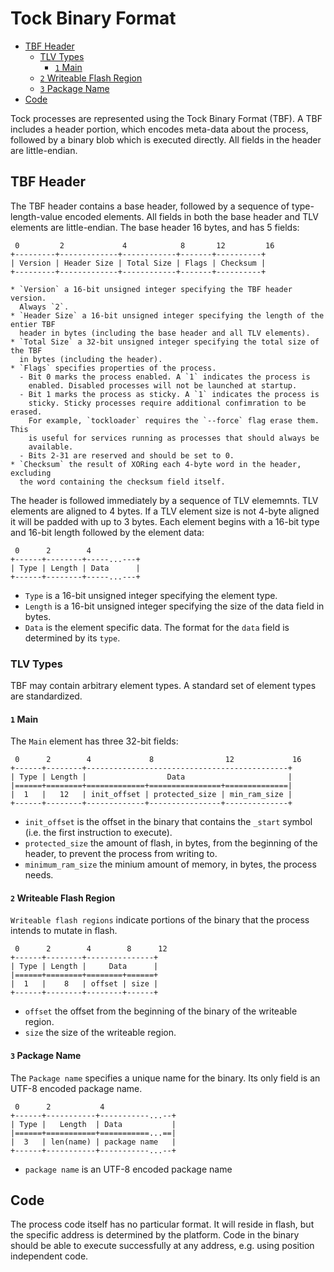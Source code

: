 # Tock Binary Format

<!-- npm i -g markdown-toc; markdown-toc -i Compilation.md -->

<!-- toc -->

- [TBF Header](#tbf-header)
  * [TLV Types](#tlv-types)
    + [`1` Main](#1-main)
  * [`2` Writeable Flash Region](#2-writeable-flash-region)
  * [`3` Package Name](#3-package-name)
- [Code](#code)

<!-- tocstop -->

Tock processes are represented using the Tock Binary Format (TBF). A TBF
includes a header portion, which encodes meta-data about the process, followed
by a binary blob which is executed directly. All fields in the header are
little-endian.

## TBF Header 

The TBF header contains a base header, followed by a sequence of
type-length-value encoded elements. All fields in both the base header and TLV
elements are little-endian. The base header 16 bytes, and has 5 fields:

```
 0         2             4            8       12         16
+---------+-------------+------------+-------+----------+
| Version | Header Size | Total Size | Flags | Checksum |
+---------+-------------+------------+-------+----------+
```

    * `Version` a 16-bit unsigned integer specifying the TBF header version.
      Always `2`.
    * `Header Size` a 16-bit unsigned integer specifying the length of the entier TBF
      header in bytes (including the base header and all TLV elements).
    * `Total Size` a 32-bit unsigned integer specifying the total size of the TBF
      in bytes (including the header).
    * `Flags` specifies properties of the process.
      - Bit 0 marks the process enabled. A `1` indicates the process is
        enabled. Disabled processes will not be launched at startup.
      - Bit 1 marks the process as sticky. A `1` indicates the process is
        sticky. Sticky processes require additional confimration to be erased.
        For example, `tockloader` requires the `--force` flag erase them.  This
        is useful for services running as processes that should always be
        available.
      - Bits 2-31 are reserved and should be set to 0.
    * `Checksum` the result of XORing each 4-byte word in the header, excluding
      the word containing the checksum field itself.

The header is followed immediately by a sequence of TLV elememnts.  TLV
elements are aligned to 4 bytes. If a TLV element size is not 4-byte aligned it
will be padded with up to 3 bytes. Each element begins with a 16-bit type and
16-bit length followed by the element data:

```
 0      2        4
+------+--------+-----...---+
| Type | Length | Data      |
+------+--------+-----...---+
```

  * `Type` is a 16-bit unsigned integer specifying the element type.
  * `Length` is a 16-bit unsigned integer specifying the size of the data field
    in bytes.
  * `Data` is the element specific data. The format for the `data` field is
    determined by its `type`.

### TLV Types

TBF may contain arbitrary element types. A standard set of element types are
standardized.

#### `1` Main

The `Main` element has three 32-bit fields:

```
 0      2        4             8                12             16
+------+--------+---------------------------------------------+
| Type | Length |                  Data                       |
|======+========+=============+================+==============|
|  1   |   12   | init_offset | protected_size | min_ram_size | 
+------+--------+-------------+----------------+--------------+
```

  * `init_offset` is the offset in the binary that contains the `_start` symbol
    (i.e. the first instruction to execute).
  * `protected_size` the amount of flash, in bytes, from the beginning of the
    header, to
    prevent the process from writing to.
  * `minimum_ram_size` the minium amount of memory, in bytes, the process
    needs.

#### `2` Writeable Flash Region

`Writeable flash regions` indicate portions of the binary that the process
intends to mutate in flash.


```
 0      2        4        8      12
+------+--------+---------------+
| Type | Length |     Data      |
|======+========+========+======+
|  1   |    8   | offset | size |
+------+--------+--------+------+
```

  * `offset` the offset from the beginning of the binary of the writeable
    region.
  * `size` the size of the writeable region.


#### `3` Package Name

The `Package name` specifies a unique name for the binary. Its only field is
an UTF-8 encoded package name.

```
 0      2           4
+------+-----------+-----------...--+
| Type |   Length  | Data           |
|======+===========+===========...==|
|  3   | len(name) | package name   |
+------+-----------+-----------...--+
```

  * `package name` is an UTF-8 encoded package name

## Code

The process code itself has no particular format. It will reside in flash,
but the specific address is determined by the platform. Code in the binary
should be able to execute successfully at any address, e.g. using position
independent code.

